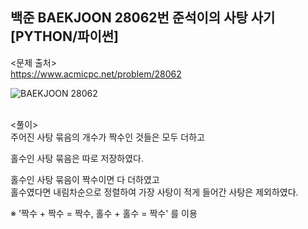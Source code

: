 ## 백준 BAEKJOON 28062번 준석이의 사탕 사기 [PYTHON/파이썬]

<문제 출처><br>
https://www.acmicpc.net/problem/28062

![BAEKJOON 28062](https://blog.kakaocdn.net/dn/mHmhQ/btskBK3DzE0/WfWX4S5KJ5Lj42fU4V0Kkk/img.png)

<br>
<풀이><br>
주어진 사탕 묶음의 개수가 짝수인 것들은 모두 더하고

홀수인 사탕 묶음은 따로 저장하였다.

홀수인 사탕 묶음이 짝수이면 다 더하였고  
홀수였다면 내림차순으로 정렬하여 가장 사탕이 적게 들어간 사탕은 제외하였다.

※ '짝수 + 짝수 = 짝수, 홀수 + 홀수 = 짝수' 를 이용
